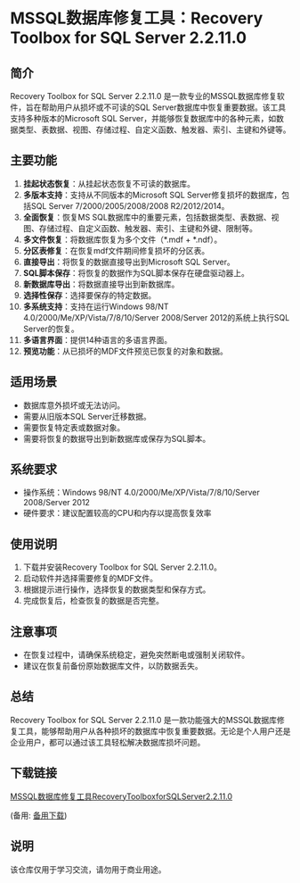 # MSSQL数据库修复工具：Recovery Toolbox for SQL Server 2.2.11.0

## 简介
Recovery Toolbox for SQL Server 2.2.11.0 是一款专业的MSSQL数据库修复软件，旨在帮助用户从损坏或不可读的SQL Server数据库中恢复重要数据。该工具支持多种版本的Microsoft SQL Server，并能够恢复数据库中的各种元素，如数据类型、表数据、视图、存储过程、自定义函数、触发器、索引、主键和外键等。

## 主要功能
1. **挂起状态恢复**：从挂起状态恢复不可读的数据库。
2. **多版本支持**：支持从不同版本的Microsoft SQL Server修复损坏的数据库，包括SQL Server 7/2000/2005/2008/2008 R2/2012/2014。
3. **全面恢复**：恢复MS SQL数据库中的重要元素，包括数据类型、表数据、视图、存储过程、自定义函数、触发器、索引、主键和外键、限制等。
4. **多文件恢复**：将数据库恢复为多个文件（*.mdf + *.ndf）。
5. **分区表修复**：在恢复mdf文件期间修复损坏的分区表。
6. **直接导出**：将恢复的数据直接导出到Microsoft SQL Server。
7. **SQL脚本保存**：将恢复的数据作为SQL脚本保存在硬盘驱动器上。
8. **新数据库导出**：将数据直接导出到新数据库。
9. **选择性保存**：选择要保存的特定数据。
10. **多系统支持**：支持在运行Windows 98/NT 4.0/2000/Me/XP/Vista/7/8/10/Server 2008/Server 2012的系统上执行SQL Server的恢复。
11. **多语言界面**：提供14种语言的多语言界面。
12. **预览功能**：从已损坏的MDF文件预览已恢复的对象和数据。

## 适用场景
- 数据库意外损坏或无法访问。
- 需要从旧版本SQL Server迁移数据。
- 需要恢复特定表或数据对象。
- 需要将恢复的数据导出到新数据库或保存为SQL脚本。

## 系统要求
- 操作系统：Windows 98/NT 4.0/2000/Me/XP/Vista/7/8/10/Server 2008/Server 2012
- 硬件要求：建议配置较高的CPU和内存以提高恢复效率

## 使用说明
1. 下载并安装Recovery Toolbox for SQL Server 2.2.11.0。
2. 启动软件并选择需要修复的MDF文件。
3. 根据提示进行操作，选择恢复的数据类型和保存方式。
4. 完成恢复后，检查恢复的数据是否完整。

## 注意事项
- 在恢复过程中，请确保系统稳定，避免突然断电或强制关闭软件。
- 建议在恢复前备份原始数据库文件，以防数据丢失。

## 总结
Recovery Toolbox for SQL Server 2.2.11.0 是一款功能强大的MSSQL数据库修复工具，能够帮助用户从各种损坏的数据库中恢复重要数据。无论是个人用户还是企业用户，都可以通过该工具轻松解决数据库损坏问题。

## 下载链接
[MSSQL数据库修复工具RecoveryToolboxforSQLServer2.2.11.0](https://pan.quark.cn/s/ef63b019224b) 

(备用: [备用下载](https://pan.baidu.com/s/1j_VtyOvWun6aAt9XRBLyJg?pwd=ksuj))

## 说明

该仓库仅用于学习交流，请勿用于商业用途。
